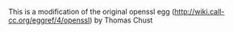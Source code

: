 This is a modification of the original openssl egg
(http://wiki.call-cc.org/eggref/4/openssl) by Thomas Chust
